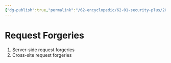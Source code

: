```yaml
---
{"dg-publish":true,"permalink":"/62-encyclopedic/62-01-security-plus/20220603154142-request-forgeries/","dgHomeLink":true,"dgPassFrontmatter":false}
---
```



# Request Forgeries

1. Server-side request forgeries 
2. Cross-site request forgeries  
